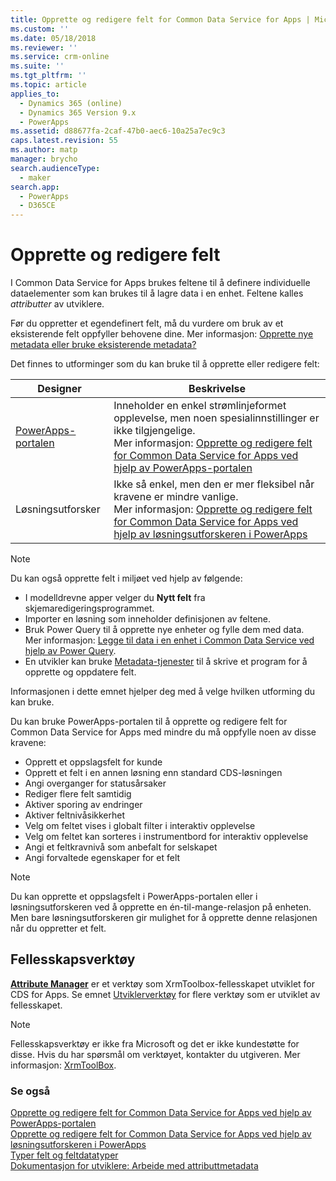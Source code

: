 ```yaml
---
title: Opprette og redigere felt for Common Data Service for Apps | MicrosoftDocs
ms.custom: ''
ms.date: 05/18/2018
ms.reviewer: ''
ms.service: crm-online
ms.suite: ''
ms.tgt_pltfrm: ''
ms.topic: article
applies_to:
  - Dynamics 365 (online)
  - Dynamics 365 Version 9.x
  - PowerApps
ms.assetid: d88677fa-2caf-47b0-aec6-10a25a7ec9c3
caps.latest.revision: 55
ms.author: matp
manager: brycho
search.audienceType:
  - maker
search.app:
  - PowerApps
  - D365CE
---
```

# <a name="how-to-create-and-edit-fields"></a>Opprette og redigere felt

I Common Data Service for Apps brukes feltene til å definere individuelle dataelementer som kan brukes til å lagre data i en enhet. Feltene kalles *attributter* av utviklere. 
  
Før du oppretter et egendefinert felt, må du vurdere om bruk av et eksisterende felt oppfyller behovene dine. Mer informasjon: [Opprette nye metadata eller bruke eksisterende metadata?](create-edit-metadata.md#create-new-metadata-or-use-existing-metadata)

Det finnes to utforminger som du kan bruke til å opprette eller redigere felt:

|Designer| Beskrivelse|
|--|--|
|[PowerApps-portalen](https://web.powerapps.com/?utm_source=padocs&utm_medium=linkinadoc&utm_campaign=referralsfromdoc)|Inneholder en enkel strømlinjeformet opplevelse, men noen spesialinnstillinger er ikke tilgjengelige.<br />Mer informasjon: [Opprette og redigere felt for Common Data Service for Apps ved hjelp av PowerApps-portalen](create-edit-field-portal.md)|
|Løsningsutforsker|Ikke så enkel, men den er mer fleksibel når kravene er mindre vanlige.<br />Mer informasjon: [Opprette og redigere felt for Common Data Service for Apps ved hjelp av løsningsutforskeren i PowerApps](create-edit-field-solution-explorer.md) |

> [!NOTE]
> Du kan også opprette felt i miljøet ved hjelp av følgende:
> - I modelldrevne apper velger du **Nytt felt** fra skjemaredigeringsprogrammet.
> - Importer en løsning som inneholder definisjonen av feltene.
> - Bruk Power Query til å opprette nye enheter og fylle dem med data.<br />Mer informasjon: [Legge til data i en enhet i Common Data Service ved hjelp av Power Query](/powerapps/maker/common-data-service/data-platform-cds-newentity-pq).
> - En utvikler kan bruke [Metadata-tjenester](/powerapps/developer/common-data-service/use-web-services#metadata-services) til å skrive et program for å opprette og oppdatere felt.

Informasjonen i dette emnet hjelper deg med å velge hvilken utforming du kan bruke. 

Du kan bruke PowerApps-portalen til å opprette og redigere felt for Common Data Service for Apps med mindre du må oppfylle noen av disse kravene:

- Opprett et oppslagsfelt for kunde
- Opprett et felt i en annen løsning enn standard CDS-løsningen
- Angi overganger for statusårsaker
- Rediger flere felt samtidig
- Aktiver sporing av endringer
- Aktiver feltnivåsikkerhet
- Velg om feltet vises i globalt filter i interaktiv opplevelse
- Velg om feltet kan sorteres i instrumentbord for interaktiv opplevelse
- Angi et feltkravnivå som anbefalt for selskapet
- Angi forvaltede egenskaper for et felt

> [!NOTE]
> Du kan opprette et oppslagsfelt i PowerApps-portalen eller i løsningsutforskeren ved å opprette en én-til-mange-relasjon på enheten. Men bare løsningsutforskeren gir mulighet for å opprette denne relasjonen når du oppretter et felt.

## <a name="community-tools"></a>Fellesskapsverktøy

**[Attribute Manager](https://www.xrmtoolbox.com/plugins/DLaB.Xrm.AttributeManager/)** er et verktøy som XrmToolbox-fellesskapet utviklet for CDS for Apps. Se emnet [Utviklerverktøy](https://docs.microsoft.com/dynamics365/customer-engagement/developer/developer-tools) for flere verktøy som er utviklet av fellesskapet.

> [!NOTE]
> Fellesskapsverktøy er ikke fra Microsoft og det er ikke kundestøtte for disse. Hvis du har spørsmål om verktøyet, kontakter du utgiveren. Mer informasjon: [XrmToolBox](https://www.xrmtoolbox.com).

### <a name="see-also"></a>Se også  
[Opprette og redigere felt for Common Data Service for Apps ved hjelp av PowerApps-portalen](create-edit-field-portal.md)<br />
[Opprette og redigere felt for Common Data Service for Apps ved hjelp av løsningsutforskeren i PowerApps](create-edit-field-solution-explorer.md)<br />
[Typer felt og feltdatatyper](types-of-fields.md)<br />
[Dokumentasjon for utviklere: Arbeide med attributtmetadata](/dynamics365/customer-engagement/developer/org-service/work-attribute-metadata)
 
